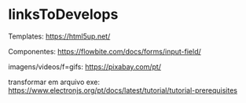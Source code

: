 # linksToDevelops

Templates: https://html5up.net/

Componentes: https://flowbite.com/docs/forms/input-field/

imagens/videos/f=gifs: https://pixabay.com/pt/

transformar em arquivo exe: https://www.electronjs.org/pt/docs/latest/tutorial/tutorial-prerequisites
